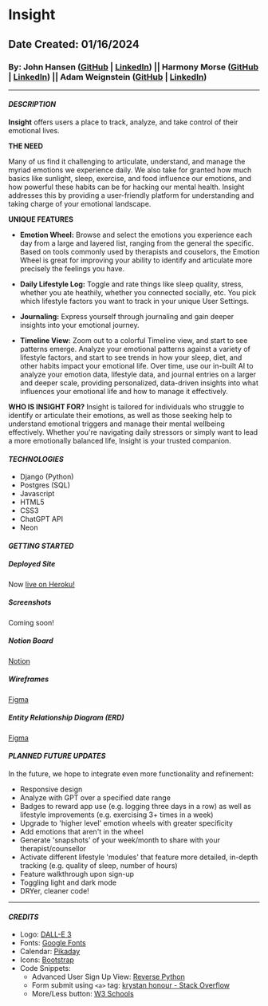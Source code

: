 # Insight
## Date Created: 01/16/2024
### By: **John Hansen ([GitHub](https://github.com/johnhansengit) | [LinkedIn](https://www.linkedin.com/in/jhansen-software-engineer/)) || Harmony Morse ([GitHub](https://github.com/harmonymorse) | [LinkedIn](https://www.linkedin.com/in/harmonymorse/)) || Adam Weignstein ([GitHub](https://github.com/adamrweinstein) | [LinkedIn](https://www.linkedin.com/in/adam-rick-weinstein/))**

<hr>

#### **_DESCRIPTION_**

**Insight** offers users a place to track, analyze, and take control of their emotional lives.

**THE NEED**

Many of us find it challenging to articulate, understand, and manage the myriad emotions we experience daily. We also take for granted how much basics like sunlight, sleep, exercise, and food influence our emotions, and how powerful these habits can be for hacking our mental health. Insight addresses this by providing a user-friendly platform for understanding and taking charge of your emotional landscape.

**UNIQUE FEATURES**
- **Emotion Wheel:** Browse and select the emotions you experience each day from a large and layered list, ranging from the general the specific. Based on tools commonly used by therapists and couselors, the Emotion Wheel is great for improving your ability to identify and articulate more precisely the feelings you have. 

- **Daily Lifestyle Log:** Toggle and rate things like sleep quality, stress, whether you ate heathily, whether you connected socially, etc. You pick which lifestyle factors you want to track in your unique User Settings.

- **Journaling:** Express yourself through journaling and gain deeper insights into your emotional journey. 

- **Timeline View:** Zoom out to a colorful Timeline view, and start to see patterns emerge. Analyze your emotional patterns against a variety of lifestyle factors, and start to see trends in how your sleep, diet, and other habits impact your emotional life. Over time, use our in-built AI to analyze your emotion data, lifestyle data, and journal entries on a larger and deeper scale, providing personalized, data-driven insights into what influences your emotional life and how to manage it effectively.
  
**WHO IS INSIGHT FOR?**
Insight is tailored for individuals who struggle to identify or articulate their emotions, as well as those seeking help to understand emotional triggers and manage their mental wellbeing effectively. Whether you're navigating daily stressors or simply want to lead a more emotionally balanced life, Insight is your trusted companion.


#### **_TECHNOLOGIES_**

- Django (Python)
- Postgres (SQL)
- Javascript
- HTML5
- CSS3
- ChatGPT API
- Neon 

#### **_GETTING STARTED_**

##### **_Deployed Site_**

Now [live on Heroku!](https://ajh-insight-9479c099e268.herokuapp.com/)

##### **_Screenshots_**

Coming soon!

##### **_Notion Board_**

[Notion](https://www.notion.so/Project-3-5c627112fd7e4c049feb16c0d961707c?pvs=4)

##### **_Wireframes_**

[Figma](https://www.figma.com/file/EDx0qSNxwl7dKnKXBPoGeQ/Wireframe?type=design&node-id=0%3A1&mode=design&t=oCG4M36QSdpOUnZg-1)

##### **_Entity Relationship Diagram (ERD)_**

[Figma](https://www.figma.com/file/l6hITaaXb3zi5OUyQXiZal/ERD?type=whiteboard&node-id=0%3A1&t=nP0dQ2OxCwOnZ0fo-1)

#### **_PLANNED FUTURE UPDATES_**

In the future, we hope to integrate even more functionality and refinement:

- Responsive design
- Analyze with GPT over a specified date range
- Badges to reward app use (e.g. logging three days in a row) as well as lifestyle improvements (e.g. exercising 3+ times in a week)
- Upgrade to 'higher level' emotion wheels with greater specificity
- Add emotions that aren't in the wheel
- Generate 'snapshots' of your week/month to share with your therapist/counsellor
- Activate different lifestyle 'modules' that feature more detailed, in-depth tracking (e.g. quality of sleep, number of hours)
- Feature walkthrough upon sign-up
- Toggling light and dark mode
- DRYer, cleaner code!

<hr>

#### **_CREDITS_**
- Logo: [DALL-E 3](https://openai.com/dall-e-3)
- Fonts: [Google Fonts](fonts.google.com)
- Calendar: [Pikaday](https://github.com/Pikaday)
- Icons: [Bootstrap](https://icons.getbootstrap.com/)
- Code Snippets:
  - Advanced User Sign Up View: [Reverse Python](https://dev.to/thedevtimeline/create-advanced-user-sign-up-view-in-django-step-by-step-k9m)
  - Form submit using `<a>` tag: [krystan honour - Stack Overflow](https://stackoverflow.com/questions/10039968/submit-form-using-a-tag)
  - More/Less button: [W3 Schools](https://www.w3schools.com/howto/howto_js_read_more.asp)